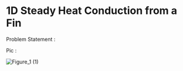 # 1D Steady Heat Conduction from a Fin

Problem Statement : 


Pic :

![Figure_1 (1)](https://user-images.githubusercontent.com/68963724/120059799-56800500-c071-11eb-9206-133c76caf7a1.png)

